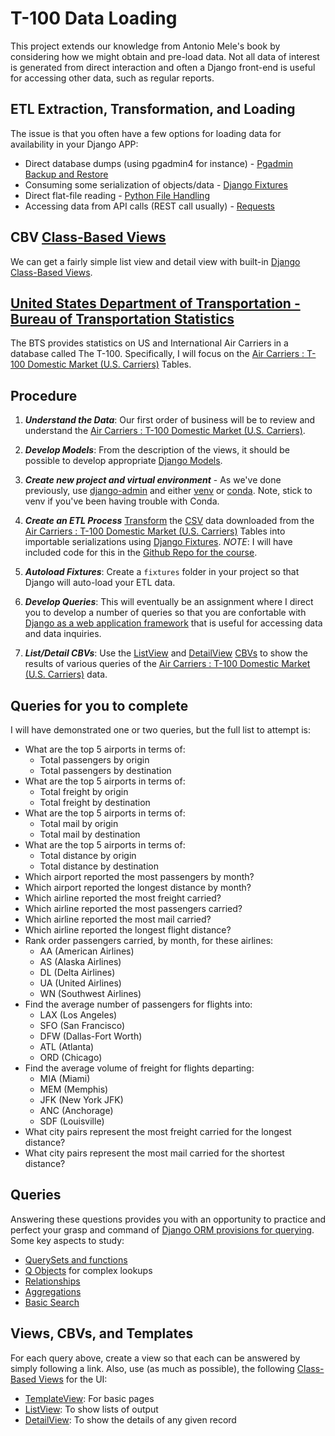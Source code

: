 # T-100 Data Loading

This project extends our knowledge from Antonio Mele's book by considering how we might obtain and pre-load data.  Not all data of interest is generated from direct interaction and often a Django front-end is useful for accessing other data, such as regular reports.

## ETL Extraction, Transformation, and Loading

The issue is that you often have a few options for loading data for availability in your Django APP:

* Direct database dumps (using pgadmin4 for instance) - [Pgadmin Backup and Restore](https://www.pgadmin.org/docs/pgadmin4/development/backup_and_restore.html)
* Consuming some serialization of objects/data - [Django Fixtures](https://docs.djangoproject.com/en/3.1/howto/initial-data/)
* Direct flat-file reading - [Python File Handling](https://www.w3schools.com/python/python_file_handling.asp)
* Accessing data from API calls (REST call usually) - [Requests](https://pypi.org/project/requests/)

## CBV [Class-Based Views](https://ccbv.co.uk/)

We can get a fairly simple list view and detail view with built-in [Django Class-Based Views](https://docs.djangoproject.com/en/3.1/topics/class-based-views/).

## [United States Department of Transportation - Bureau of Transportation Statistics](https://www.bts.gov/)

The BTS provides statistics on US and International Air Carriers in a database called The T-100.  Specifically, I will focus on the [Air Carriers : T-100 Domestic Market (U.S. Carriers)](https://www.transtats.bts.gov/Fields.asp) Tables.

## Procedure

1. ***Understand the Data***: Our first order of business will be to review and understand the [Air Carriers : T-100 Domestic Market (U.S. Carriers)](https://www.transtats.bts.gov/Fields.asp).  


1. ***Develop Models***: From the description of the views, it should be possible to develop appropriate [Django Models](https://docs.djangoproject.com/en/3.1/topics/db/models/).

1. ***Create new project and virtual environment*** - As we've done previously, use [django-admin](https://docs.djangoproject.com/en/3.1/ref/django-admin/) and either [venv](https://docs.python.org/3/library/venv.html) or [conda](https://docs.conda.io/projects/conda/en/latest/user-guide/tasks/manage-environments.html).  Note, stick to venv if you've been having trouble with Conda.

1. ***Create an ETL Process*** [Transform](https://en.wikipedia.org/wiki/Data_transformation) the [CSV](https://en.wikipedia.org/wiki/Comma-separated_values) data downloaded from the [Air Carriers : T-100 Domestic Market (U.S. Carriers)](https://www.transtats.bts.gov/Fields.asp) Tables into importable serializations using [Django Fixtures](https://docs.djangoproject.com/en/3.1/howto/initial-data/).  *NOTE*: I will have included code for this in the [Github Repo for the course](https://github.com/ahuimanu/CIDM6325).

1. ***Autoload Fixtures***: Create a `fixtures` folder in your project so that Django will auto-load your ETL data.

1. ***Develop Queries***: This will eventually be an assignment where I direct you to develop a number of queries so that you are confortable with [Django as a web application framework](https://docs.djangoproject.com/en/3.1/misc/design-philosophies/) that is useful for accessing data and data inquiries.

1. ***List/Detail CBVs***: Use the [ListView](https://ccbv.co.uk/projects/Django/3.0/django.views.generic.list/ListView/) and [DetailView](https://ccbv.co.uk/projects/Django/3.0/django.views.generic.detail/DetailView/) [CBVs](https://ccbv.co.uk/) to show the results of various queries of the [Air Carriers : T-100 Domestic Market (U.S. Carriers)](https://www.transtats.bts.gov/Fields.asp) data.


## Queries for you to complete

I will have demonstrated one or two queries, but the full list to attempt is:

* What are the top 5 airports in terms of:
    * Total passengers by origin
    * Total passengers by destination
* What are the top 5 airports in terms of:
    * Total freight by origin
    * Total freight by destination
* What are the top 5 airports in terms of:
    * Total mail by origin
    * Total mail by destination
* What are the top 5 airports in terms of:
    * Total distance by origin
    * Total distance by destination    
* Which airport reported the most passengers by month?
* Which airport reported the longest distance by month?
* Which airline reported the most freight carried?
* Which airline reported the most passengers carried?
* Which airline reported the most mail carried?
* Which airline reported the longest flight distance?
* Rank order passengers carried, by month, for these airlines:
    * AA (American Airlines)
    * AS (Alaska Airlines)
    * DL (Delta Airlines)
    * UA (United Airlines)
    * WN (Southwest Airlines)
* Find the average number of passengers for flights into:
    * LAX (Los Angeles)
    * SFO (San Francisco)
    * DFW (Dallas-Fort Worth)
    * ATL (Atlanta)
    * ORD (Chicago)
* Find the average volume of freight for flights departing:
    * MIA (Miami)
    * MEM (Memphis)
    * JFK (New York JFK)
    * ANC (Anchorage)
    * SDF (Louisville)
* What city pairs represent the most freight carried for the longest distance?
* What city pairs represent the most mail carried for the shortest distance?

## Queries

Answering these questions provides you with an opportunity to practice and perfect your grasp and command of [Django ORM provisions for querying](https://docs.djangoproject.com/en/3.1/topics/db/queries/).  Some key aspects to study:

* [QuerySets and functions](https://docs.djangoproject.com/en/3.1/topics/db/queries/)
* [Q Objects](https://docs.djangoproject.com/en/3.1/topics/db/queries/#complex-lookups-with-q-objects) for complex lookups
* [Relationships](https://docs.djangoproject.com/en/3.1/topics/db/queries/#related-objects)
* [Aggregations](https://docs.djangoproject.com/en/3.1/topics/db/aggregation/)
* [Basic Search](https://docs.djangoproject.com/en/3.1/topics/db/aggregation/)

## Views, CBVs, and Templates

For each query above, create a view so that each can be answered by simply following a link.  Also, use (as much as possible), the following [Class-Based Views](https://ccbv.co.uk/) for the UI:
* [TemplateView](https://ccbv.co.uk/projects/Django/3.0/django.views.generic.base/TemplateView/): For basic pages
* [ListView](https://ccbv.co.uk/projects/Django/3.0/django.views.generic.list/ListView/): To show lists of output
* [DetailView](https://ccbv.co.uk/projects/Django/3.0/django.views.generic.detail/DetailView/): To show the details of any given record